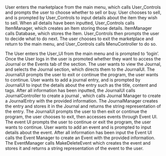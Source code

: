 User enters the marketplace from the main menu, which calls User_Controls and prompts the user to choose whether to sell or buy. User chooses to sell, and is prompted by User_Controls to input details about the item they wish to sell. When all details have been inputted, User_Controls calls ItemManager, which creates an Item storing those details. ItemManager calls Database, which stores the Item. User_Controls then prompts the user to decide what to do next. The user chooses to exit the marketplace and return to the main menu, and User_Controls calls MenuController to do so.

The User enters the User_UI from the main menu and is prompted to ‘login’. Once the User logs in the user is promoted whether they want to access the Journal or the Events tab of the section. The user wants to view the Journal, and selects the Journal section, which directs them to the JournalUI. The JournalUI prompts the user to exit or continue the program, the user wants to continue. User wants to add a journal entry, and is prompted by JournalUI to input the details about the entry such as the title, content and tags. After all information has been inputted, the JournalUI calls JournalController to create a journal , which calls Journal Manager to create a JournalEntry with the provided information. The JournalManager creates the entry and stores it in the Journal and returns the string representation of the entry.  The JournalUI prompts the user to then exit or continue the program, the user chooses to exit, then accesses events through Event UI. The event UI prompts the user to continue or exit the program, the user wants to continue. User wants to add an event and is prompted to input details about the event. After all information has been input the Event UI calls the Event Manager to create an Event with the provided information. The EventManager calls MakeDeleteEvent which creates the event and stores it and returns a string representation of the event to the user.
